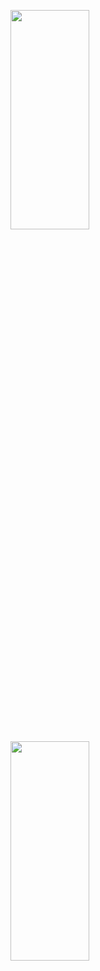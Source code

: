 <p>
<img src="https://user-images.githubusercontent.com/119857263/222365370-b74928e6-41ac-4ad2-910a-0c86cfc8d020.png" height="30%" width="50%" >
<img src="https://user-images.githubusercontent.com/119857263/222365372-04ca3444-4b35-4d61-b225-e44f1fc09ddc.png" height="30%" width="50%" >
</p>
